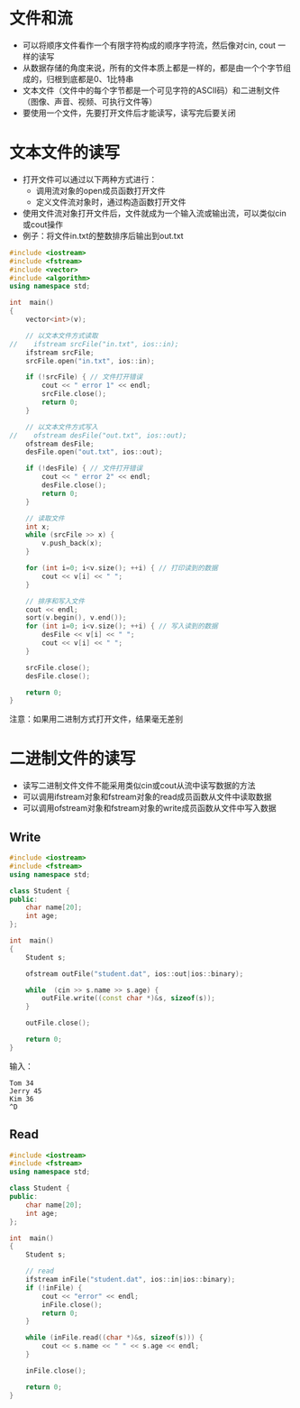
# 文件和流
* 可以将顺序文件看作一个有限字符构成的顺序字符流，然后像对cin, cout 一样的读写
* 从数据存储的角度来说，所有的文件本质上都是一样的，都是由一个个字节组成的，归根到底都是0、1比特串
* 文本文件（文件中的每个字节都是一个可见字符的ASCII码）和二进制文件（图像、声音、视频、可执行文件等）
* 要使用一个文件，先要打开文件后才能读写，读写完后要关闭

# 文本文件的读写
  * 打开文件可以通过以下两种方式进行：
    * 调用流对象的open成员函数打开文件
    * 定义文件流对象时，通过构造函数打开文件
  * 使用文件流对象打开文件后，文件就成为一个输入流或输出流，可以类似cin或cout操作
  * 例子：将文件in.txt的整数排序后输出到out.txt
```c++
#include <iostream>
#include <fstream>
#include <vector>
#include <algorithm>
using namespace std;

int  main()
{
    vector<int>(v);

    // 以文本文件方式读取
//    ifstream srcFile("in.txt", ios::in);
    ifstream srcFile;
    srcFile.open("in.txt", ios::in);

    if (!srcFile) { // 文件打开错误
        cout << " error 1" << endl;
        srcFile.close();
        return 0;
    }

    // 以文本文件方式写入
//    ofstream desFile("out.txt", ios::out);
    ofstream desFile;
    desFile.open("out.txt", ios::out);

    if (!desFile) { // 文件打开错误
        cout << " error 2" << endl;
        desFile.close();
        return 0;
    }

    // 读取文件
    int x;
    while (srcFile >> x) {
        v.push_back(x);
    }

    for (int i=0; i<v.size(); ++i) { // 打印读到的数据
        cout << v[i] << " ";
    }

    // 排序和写入文件
    cout << endl;
    sort(v.begin(), v.end());
    for (int i=0; i<v.size(); ++i) { // 写入读到的数据
        desFile << v[i] << " ";
        cout << v[i] << " ";
    }

    srcFile.close();
    desFile.close();

    return 0;
}
```

注意：如果用二进制方式打开文件，结果毫无差别

# 二进制文件的读写
 * 读写二进制文件文件不能采用类似cin或cout从流中读写数据的方法
 * 可以调用ifstream对象和fstream对象的read成员函数从文件中读取数据
 * 可以调用ofstream对象和fstream对象的write成员函数从文件中写入数据
 
## Write
```c++
#include <iostream>
#include <fstream>
using namespace std;

class Student {
public:
    char name[20];
    int age;
};

int  main()
{
    Student s;

    ofstream outFile("student.dat", ios::out|ios::binary);

    while  (cin >> s.name >> s.age) {
        outFile.write((const char *)&s, sizeof(s));
    }

    outFile.close();

    return 0;
}
```
输入：
```
Tom 34
Jerry 45
Kim 36
^D
```

## Read
```c++
#include <iostream>
#include <fstream>
using namespace std;

class Student {
public:
    char name[20];
    int age;
};

int  main()
{
    Student s;

    // read
    ifstream inFile("student.dat", ios::in|ios::binary);
    if (!inFile) {
        cout << "error" << endl;
        inFile.close();
        return 0;
    }

    while (inFile.read((char *)&s, sizeof(s))) {
        cout << s.name << " " << s.age << endl;
    }

    inFile.close();

    return 0;
}
```
